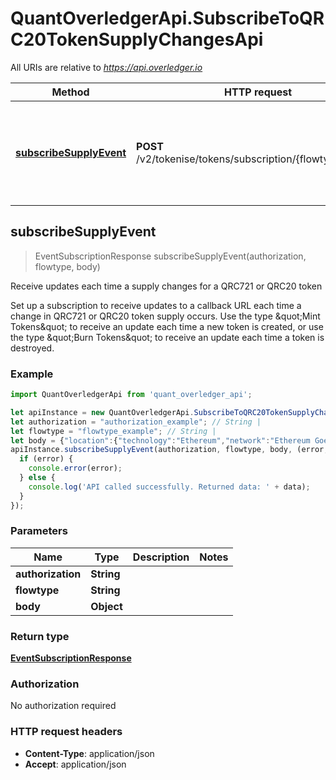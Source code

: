 # QuantOverledgerApi.SubscribeToQRC20TokenSupplyChangesApi

All URIs are relative to *https://api.overledger.io*

Method | HTTP request | Description
------------- | ------------- | -------------
[**subscribeSupplyEvent**](SubscribeToQRC20TokenSupplyChangesApi.md#subscribeSupplyEvent) | **POST** /v2/tokenise/tokens/subscription/{flowtype}/supply | Receive updates each time a supply changes for a QRC721 or QRC20 token



## subscribeSupplyEvent

> EventSubscriptionResponse subscribeSupplyEvent(authorization, flowtype, body)

Receive updates each time a supply changes for a QRC721 or QRC20 token

Set up a subscription to receive updates to a callback URL each time a change in QRC721 or QRC20 token supply occurs. Use the type \&quot;Mint Tokens\&quot; to receive an update each time a new token is created, or use the type \&quot;Burn Tokens\&quot; to receive an update each time a token is destroyed.

### Example

```javascript
import QuantOverledgerApi from 'quant_overledger_api';

let apiInstance = new QuantOverledgerApi.SubscribeToQRC20TokenSupplyChangesApi();
let authorization = "authorization_example"; // String | 
let flowtype = "flowtype_example"; // String | 
let body = {"location":{"technology":"Ethereum","network":"Ethereum Goerli Testnet"},"callbackUrl":"https://eo2vmypzncjgeoi.m.pipedream.net","type":"Burn Tokens","requestDetails":{"tokenName":"QNTNFT"}}; // Object | 
apiInstance.subscribeSupplyEvent(authorization, flowtype, body, (error, data, response) => {
  if (error) {
    console.error(error);
  } else {
    console.log('API called successfully. Returned data: ' + data);
  }
});
```

### Parameters


Name | Type | Description  | Notes
------------- | ------------- | ------------- | -------------
 **authorization** | **String**|  | 
 **flowtype** | **String**|  | 
 **body** | **Object**|  | 

### Return type

[**EventSubscriptionResponse**](EventSubscriptionResponse.md)

### Authorization

No authorization required

### HTTP request headers

- **Content-Type**: application/json
- **Accept**: application/json

